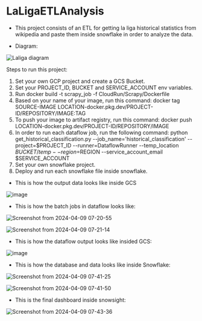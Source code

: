 # LaLigaETLAnalysis

- This project consists of an ETL for getting la liga historical statistics from wikipedia and paste them inside snowflake in order to analyze the data.

- Diagram:

![Laliga diagram](https://github.com/Pjvl99/LaLigaETLAnalysis/assets/61527863/d91531fe-a659-4ecc-8baf-c18fa72c35cc)

Steps to run this project:

1. Set your own GCP project and create a GCS Bucket.
2. Set your PROJECT_ID, BUCKET and SERVICE_ACCOUNT env variables.
3. Run docker build -t scrapy_job -f CloudRun/Scrapy/Dockerfile
4. Based on your name of your image, run this command: docker tag SOURCE-IMAGE LOCATION-docker.pkg.dev/PROJECT-ID/REPOSITORY/IMAGE:TAG
5. To push your image to artifact registry, run this command: docker push LOCATION-docker.pkg.dev/PROJECT-ID/REPOSITORY/IMAGE
6. In order to run each dataflow job, run the following command:
	python get_historical_classification.py
	--job_name='historical_classification'
	--project=$PROJECT_ID
	--runner=DataflowRunner
	--temp_location $BUCKET/temp
	--region=$REGION
	--service_account_email $SERVICE_ACCOUNT
7. Set your own snowflake project.
8. Deploy and run each snowflake file inside snowflake.


- This is how the output data looks like inside GCS

![image](https://github.com/Pjvl99/LaLigaETLAnalysis/assets/61527863/4f78d26b-064c-4744-99d4-580b7e487b7c)

- This is how the batch jobs in dataflow looks like:

![Screenshot from 2024-04-09 07-20-55](https://github.com/Pjvl99/LaLigaETLAnalysis/assets/61527863/abeb90db-6163-4363-91ca-9433e2963294)


![Screenshot from 2024-04-09 07-21-14](https://github.com/Pjvl99/LaLigaETLAnalysis/assets/61527863/9354610c-d421-41f8-9b5f-53371aa7f574)

- This is how the dataflow output looks like insided GCS:

![image](https://github.com/Pjvl99/LaLigaETLAnalysis/assets/61527863/373fd2a8-e251-47e9-ade9-f485634fbd28)

- This is how the database and data looks like inside Snowflake:

![Screenshot from 2024-04-09 07-41-25](https://github.com/Pjvl99/LaLigaETLAnalysis/assets/61527863/88fd03c1-242c-4737-b7b6-3863cdd73724)


![Screenshot from 2024-04-09 07-41-50](https://github.com/Pjvl99/LaLigaETLAnalysis/assets/61527863/05e9c315-b6b7-4c98-af97-d72c68dd1454)

- This is the final dashboard inside snowsight:


![Screenshot from 2024-04-09 07-43-36](https://github.com/Pjvl99/LaLigaETLAnalysis/assets/61527863/4da5a76f-b052-4268-ac87-464fec98f3a1)



